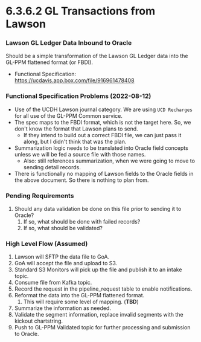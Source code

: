 # 6.3.6.2 GL Transactions from Lawson

### Lawson GL Ledger Data Inbound to Oracle

Should be a simple transformation of the Lawson GL Ledger data into the GL-PPM flattened format (or FBDI).

* Functional Specification: <https://ucdavis.app.box.com/file/916961478408>

### Functional Specification Problems (2022-08-12)

* Use of the UCDH Lawson journal category.  We are using `UCD Recharges` for all use of the GL-PPM Common service.
* The spec maps to the FBDI format, which is not the target here.  So, we don't know the format that Lawson plans to send.
  * If they intend to build out a correct FBDI file, we can just pass it along, but I didn't think that was the plan.
* Summarization logic needs to be translated into Oracle field concepts unless we will be fed a source file with those names.
  * Also: still references summarization, when we were going to move to sending detail records.
* There is functionally no mapping of Lawson fields to the Oracle fields in the above document.  So there is nothing to plan from.


### Pending Requirements

1. Should any data validation be done on this file prior to sending it to Oracle?
   1. If so, what should be done with failed records?
   2. If so, what should be validated?

### High Level Flow (Assumed)

1. Lawson will SFTP the data file to GoA.
2. GoA will accept the file and upload to S3.
3. Standard S3 Monitors will pick up the file and publish it to an intake topic.
4. Consume file from Kafka topic.
5. Record the request in the pipeline_request table to enable notifications.
6. Reformat the data into the GL-PPM flattened format.
   1. This will require some level of mapping. (**TBD**)
7. Summarize the information as needed.
8. Validate the segment information, replace invalid segments with the kickout chartstring.
9. Push to GL-PPM Validated topic for further processing and submission to Oracle.


